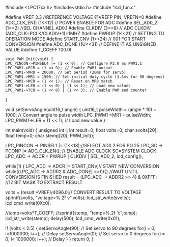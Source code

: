 #include <LPC17xx.h>
#include<stdio.h>
#include "lcd_fun.c"

#define VREF 3.3  //REFERENCE VOLTAGE @VREFP PIN, VREFN=0
#define ADC_CLK_EN() (1<<12)  // POWER ENABLE FOR ADC
#define SEL_AD0_2 (1<<2)  //SEL CHANNEL AD0.1
#define CLKDIV (3<<8) // ADC CLKDIV (ADC_CLK=PCLK/CLKDIV+1)=1MHZ
#define PWRUP (1<<21) // SETTING TO OPERATION MODE
#define START_CNV (1<<24)  // 001 FOR START CONVERSION
#define ADC_DONE (1U<<31) // DEFINE IT AS UNSIGNED VALUE
#define T_COEFF 100.0f

    void PWM_Init(void) {
    LPC_PINCON->PINSEL4 |= (1 << 0); // Configure P2.0 as PWM1.1
    LPC_PWM1->PCR = (1 << 9); // Enable PWM1 output
    LPC_PWM1->MR0 = 20000; // Set period (20ms for servo)
    LPC_PWM1->MR1 = 1500; // Set initial duty cycle (1.5ms for 90 degrees)
    LPC_PWM1->MCR = (1 << 1); // Reset on MR0 match
    LPC_PWM1->LER = (1 << 0) | (1 << 1); // Load new values
    LPC_PWM1->TCR = (1 << 0) | (1 << 3); // Enable PWM and counter
   }

   void setServoAngle(uint16_t angle) {
     uint16_t pulseWidth = (angle * 10) + 1000; // Convert angle to pulse width
    LPC_PWM1->MR1 = pulseWidth;
    LPC_PWM1->LER = (1 << 1); // Load new value
    }

int main(void)
 {
	unsigned int i;
	int result=0;
    float volts=0;
    char svolts[20];
	float temp=0;
    char stemp[20];
    PWM_Init();
	



LPC_PINCON -> PINSEL1 |= (1<<18);//SELECT AD0.2 FOR PO.25
LPC_SC -> PCONP |= ADC_CLK_EN(); // ENABLE ADC CLOCK SC=SYSTEM CLOCK
LPC_ADC -> ADCR = PWRUP | CLKDIV | SEL_AD0_2;
lcd_config();

while(1)
{
LPC_ADC -> ADCR |= START_CNV;// START NEW CONVERSION
while((LPC_ADC -> ADDR2 & ADC_DONE) ==0){} //WAIT UNTIL CONVERSION IS FINISHED
result = (LPC_ADC -> ADDR2 >> 4) & 0XFFF; //12 BIT MASK TO EXTRACT RESULT

volts = (result *VREF)/4096.0;// CONVERT RESULT TO VOLTAGE
sprintf(svolts, "voltage=%.2f v",volts);
lcd_str_write(svolts);
lcd_cmd_write(0Xc0);

//temp=volts*T_COEFF;
//sprintf(stemp, "temp=%.2f 'c",temp);
lcd_str_write(stemp);
delay(500);
lcd_cmd_write(0x01);

  if (volts < 2.5)
	 {
        setServoAngle(90); // Set servo to 90 degrees
		for(i = 0; i<1000000; i++); // Delay
        setServoAngle(0); // Set servo to 0 degrees
        for(i = 0; i< 1000000; i++); // Delay
    }
}
   return 0;
}
